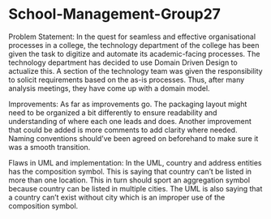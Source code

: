 # School-Management-Group27

Problem Statement: 
In the quest for seamless and effective organisational processes in a college, the technology department of the college has been given the task to digitize and automate its academic-facing processes. The technology department has decided to use Domain Driven Design to actualize this. A section of the technology team was given the responsibility to solicit requirements based on the as-is processes. Thus, after many analysis meetings, they have come up with a domain model.

Improvements: 
As far as improvements go. The packaging layout might need to be organized a bit differently to ensure readability and understanding of where each one leads and does. Another improvement that could be added is more comments to add clarity where needed. Naming conventions should’ve been agreed on beforehand to make sure it was a smooth transition.

Flaws in UML and implementation: 
In the UML, country and address entities has the composition symbol. This is saying that country can’t be listed in more than one location. This in turn should sport an aggregation symbol because country can be listed in multiple cities. The UML is also saying that a country can’t exist without city which is an improper use of the composition symbol. 
